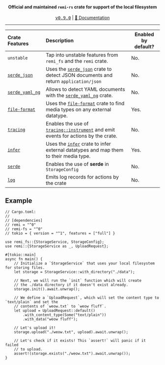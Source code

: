 <div align="center">
    <h4>Official and maintained <code>remi-rs</code> crate for support of the local filesystem</h4>
    <kbd><a href="https://github.com/Noelware/remi-rs/releases/0.9.0">v0.9.0</a></kbd> | <a href="https://docs.rs/remi">📜 Documentation</a>
    <hr />
</div>

| Crate Features    | Description                                                                            | Enabled by default?  |
| :---------------- | :------------------------------------------------------------------------------------- | -------------------- |
| `unstable`        | Tap into unstable features from `remi_fs` and the `remi` crate.                        | No.                  |
| [`serde_json`]    | Uses the [`serde_json`] crate to detect JSON documents and return `application/json`   | No.                  |
| [`serde_yaml_ng`] | Allows to detect YAML documents with the [`serde_yaml_ng`] crate.                      | No.                  |
| [`file-format`]   | Uses the [`file-format`] crate to find media types on any external datatype.           | Yes.                 |
| [`tracing`]       | Enables the use of [`tracing::instrument`] and emit events for actions by the crate.   | No.                  |
| [`infer`]         | Uses the [`infer`] crate to infer external datatypes and map them to their media type. | Yes.                 |
| [`serde`]         | Enables the use of **serde** in `StorageConfig`                                        | No.                  |
| [`log`]           | Emits log records for actions by the crate                                             | No.                  |

## Example
```rust,no_run
// Cargo.toml:
//
// [dependencies]
// remi = "^0"
// remi-fs = "^0"
// tokio = { version = "^1", features = ["full"] }

use remi_fs::{StorageService, StorageConfig};
use remi::{StorageService as _, UploadRequest};

#[tokio::main]
async fn main() {
    // Initialize a `StorageService` that uses your local filesystem for storing files.
    let storage = StorageService::with_directory("./data");

    // Next, we will run the `init` function which will create
    // the ./data directory if it doesn't exist already.
    storage.init().await.unwrap();

    // We define a `UploadRequest`, which will set the content type to `text/plain` and set the
    // contents of `weow.txt` to `weow fluff`.
    let upload = UploadRequest::default()
        .with_content_type(Some("text/plain"))
        .with_data("weow fluff");

    // Let's upload it!
    storage.upload("./weow.txt", upload).await.unwrap();

    // Let's check if it exists! This `assert!` will panic if it failed
    // to upload.
    assert!(storage.exists("./weow.txt").await.unwrap());
}
```

[`tracing::instrument`]: https://docs.rs/tracing/*/tracing/attr.instrument.html
[`serde_yaml_ng`]: https://crates.io/crates/serde_yaml_ng
[`file-format`]: https://crates.io/crates/file-format
[`serde_json`]: https://crates.io/crates/serde_json
[`tracing`]: https://crates.io/crates/tracing
[`infer`]: https://crates.io/crates/infer
[`serde`]: https://serde.rs
[`log`]: https://crates.io/crates/log
